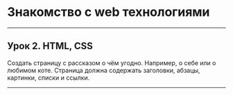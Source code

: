 # Знакомство с web технологиями

---

## Урок 2.  HTML, CSS

Создать страницу с рассказом о чём угодно. Например, о себе или о любимом коте. Страница должна содержать заголовки, абзацы, картинки, списки и ссылки.
  
  ---